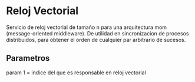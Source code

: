 # Reloj Vectorial
Servicio de reloj vectorial de tamaño n para una arquitectura mom (message-oriented middleware).
De utilidad en sincronizacion de procesos distribuidos, para obtener el orden de cualquier par arbitrario de sucesos.

## Parametros
param 1 = indice del que es responsable en reloj vectorial
